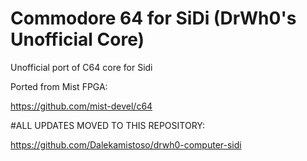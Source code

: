 # Commodore 64 for SiDi (DrWh0's Unofficial Core)

Unofficial port of C64 core for Sidi

Ported from Mist FPGA:

https://github.com/mist-devel/c64

#ALL UPDATES MOVED TO THIS REPOSITORY:

https://github.com/Dalekamistoso/drwh0-computer-sidi
